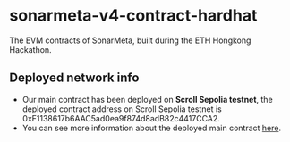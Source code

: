 # sonarmeta-v4-contract-hardhat
The EVM contracts of SonarMeta, built during the ETH Hongkong Hackathon.  
## Deployed network info
- Our main contract has been deployed on **Scroll Sepolia testnet**, the deployed contract address on Scroll Sepolia testnet is 0xF1138617b6AAC5ad0ea9f874d8adB82c4417CCA2.  
- You can see more information about the deployed main contract [here](https://sepolia-blockscout.scroll.io/address/0xF1138617b6AAC5ad0ea9f874d8adB82c4417CCA2).
